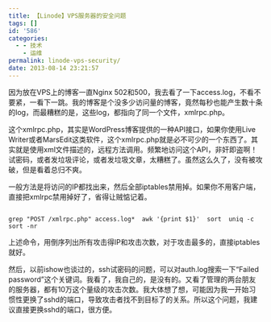 ```yaml
---
title: 【Linode】VPS服务器的安全问题
tags: []
id: '586'
categories:
  - - 技术
    - 运维
permalink: linode-vps-security/
date: 2013-08-14 23:21:57
---
```


因为放在VPS上的博客一直Nginx 502和500，我去看了一下access.log，不看不要紧，一看下一跳。我的博客是个没多少访问量的博客，竟然每秒也能产生数十条的log，而最糟糕的是，这些log，都指向了同一个文件，xmlrpc.php。

这个xmlrpc.php，其实是WordPress博客提供的一种API接口，如果你使用Live Writer或者MarsEdit这类软件，这个xmlrpc.php就是必不可少的一个东西了。其实就是使用xml文件描述的，远程方法调用。频繁地访问这个API，非奸即盗啊！试密码，或者发垃圾评论，或者发垃圾文章，太糟糕了。虽然这么久了，没有被攻破，但是看着总归不爽。

一般方法是将访问的IP都找出来，然后全部iptables禁用掉。如果你不用客户端，直接把xmlrpc禁用掉好了，省得让贼惦记着。

```shell

grep "POST /xmlrpc.php" access.log*  awk '{print $1}'  sort  uniq -c  sort -nr

```

上述命令，用倒序列出所有攻击得IP和攻击次数，对于攻击最多的，直接iptables就好。

然后，以前ishow也谈过的，ssh试密码的问题，可以对auth.log搜索一下“Failed password”这个关键词。我看了，我自己的，是没有的。又看了管理的两台朋友的服务器，都有10万这个量级的攻击次数。我大体想了想，可能因为我一开始习惯性更换了sshd的端口，导致攻击者找不到目标了的关系。所以这个问题，我建议直接更换sshd的端口，很方便。